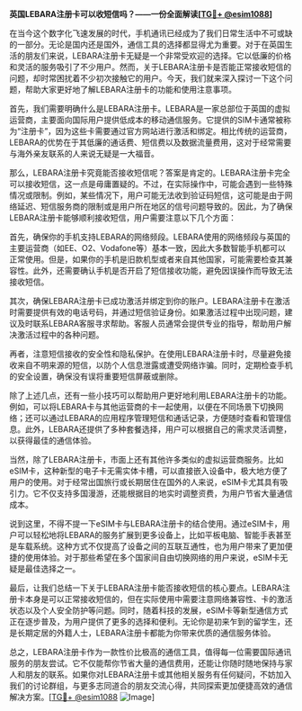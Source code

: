 **英国LEBARA注册卡可以收短信吗？——一份全面解读[[TG💪+ @esim1088](https://t.me/s/esim1088)]**

在当今这个数字化飞速发展的时代，手机通讯已经成为了我们日常生活中不可或缺的一部分。无论是国内还是国外，通信工具的选择都显得尤为重要。对于在英国生活的朋友们来说，LEBARA注册卡无疑是一个非常受欢迎的选择。它以低廉的价格和灵活的服务吸引了不少用户。然而，关于LEBARA注册卡是否能正常接收短信的问题，却时常困扰着不少初次接触它的用户。今天，我们就来深入探讨一下这个问题，帮助大家更好地了解LEBARA注册卡的功能和使用注意事项。

首先，我们需要明确什么是LEBARA注册卡。LEBARA是一家总部位于英国的虚拟运营商，主要面向国际用户提供低成本的移动通信服务。它提供的SIM卡通常被称为“注册卡”，因为这些卡需要通过官方网站进行激活和绑定。相比传统的运营商，LEBARA的优势在于其低廉的通话费、短信费以及数据流量费用，这对于经常需要与海外亲友联系的人来说无疑是一大福音。

那么，LEBARA注册卡究竟能否接收短信呢？答案是肯定的。LEBARA注册卡完全可以接收短信，这一点是毋庸置疑的。不过，在实际操作中，可能会遇到一些特殊情况或限制。例如，某些情况下，用户可能无法收到验证码短信，这可能是由于网络延迟、短信服务商的限制或是用户所在地区的信号问题导致的。因此，为了确保LEBARA注册卡能够顺利接收短信，用户需要注意以下几个方面：

首先，确保你的手机支持LEBARA的网络频段。LEBARA使用的网络频段与英国的主要运营商（如EE、O2、Vodafone等）基本一致，因此大多数智能手机都可以正常使用。但是，如果你的手机是旧款机型或者来自其他国家，可能需要检查其兼容性。此外，还需要确认手机是否开启了短信接收功能，避免因误操作而导致无法接收短信。

其次，确保LEBARA注册卡已成功激活并绑定到你的账户。LEBARA注册卡在激活时需要提供有效的电话号码，并通过短信验证身份。如果激活过程中出现问题，建议及时联系LEBARA客服寻求帮助。客服人员通常会提供专业的指导，帮助用户解决激活过程中的各种问题。

再者，注意短信接收的安全性和隐私保护。在使用LEBARA注册卡时，尽量避免接收来自不明来源的短信，以防个人信息泄露或遭受网络诈骗。同时，定期检查手机的安全设置，确保没有误将重要短信屏蔽或删除。

除了上述几点，还有一些小技巧可以帮助用户更好地利用LEBARA注册卡的功能。例如，可以将LEBARA卡与其他运营商的卡一起使用，以便在不同场景下切换网络；还可以通过LEBARA的应用程序管理短信和通话记录，方便随时查看和管理信息。此外，LEBARA还提供了多种套餐选择，用户可以根据自己的需求灵活调整，以获得最佳的通信体验。

当然，除了LEBARA注册卡，市面上还有其他许多类似的虚拟运营商服务。比如eSIM卡，这种新型的电子卡无需实体卡槽，可以直接嵌入设备中，极大地方便了用户的使用。对于经常出国旅行或长期居住在国外的人来说，eSIM卡尤其具有吸引力。它不仅支持多国漫游，还能根据目的地实时调整资费，为用户节省大量通信成本。

说到这里，不得不提一下eSIM卡与LEBARA注册卡的结合使用。通过eSIM卡，用户可以轻松地将LEBARA的服务扩展到更多设备上，比如平板电脑、智能手表甚至是车载系统。这种方式不仅提高了设备之间的互联互通性，也为用户带来了更加便捷的使用体验。对于那些希望在多个国家间自由切换网络的用户来说，eSIM卡无疑是最佳选择之一。

最后，让我们总结一下关于LEBARA注册卡能否接收短信的核心要点。LEBARA注册卡本身是可以正常接收短信的，但在实际使用中需要注意网络兼容性、卡的激活状态以及个人安全防护等问题。同时，随着科技的发展，eSIM卡等新型通信方式正在逐步普及，为用户提供了更多的选择和便利。无论你是初来乍到的留学生，还是长期定居的外籍人士，LEBARA注册卡都能为你带来优质的通信服务体验。

总之，LEBARA注册卡作为一款性价比极高的通信工具，值得每一位需要国际通讯服务的朋友尝试。它不仅能帮你节省大量的通信费用，还能让你随时随地保持与家人和朋友的联系。如果你对LEBARA注册卡或其他相关服务有任何疑问，不妨加入我们的讨论群组，与更多志同道合的朋友交流心得，共同探索更加便捷高效的通信解决方案。[[TG💪+ @esim1088](https://t.me/s/esim1088) ![Image](https://i.postimg.cc/4NQfJmqS/Snipaste-2025-05-13-00-14-12.png)]